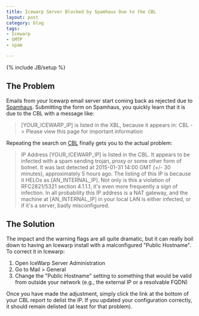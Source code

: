 ```yaml
---
title: Icewarp Server Blocked by Spamhaus Due to the CBL
layout: post
category: blog
tags:
- Icewarp
- SMTP
- spam

---
```

{% include JB/setup %}

## The Problem

Emails from your Icewarp email server start coming back as rejected due to [Spamhaus](http://www.spamhaus.org/lookup/).
Submitting the form on Spamhaus, you quickly learn that it is due to the CBL with a message like:

>  [YOUR_ICEWARP_IP] is listed in the XBL, because it appears in:
>  CBL -> Please view this page for important information

Repeating the search on [CBL](http://cbl.abuseat.org/lookup.cgi) finally gets you to the actual problem:

> IP Address [YOUR_ICEWARP_IP] is listed in the CBL. It appears to be infected with a spam sending trojan, proxy or some other form of botnet.
> It was last detected at 2015-01-31 14:00 GMT (+/- 30 minutes), approximately 5 hours ago.
> The listing of this IP is because it HELOs as [AN_INTERNAL_IP]. Not only is this a violation of RFC2821/5321 section 4.1.1.1, it's even more frequently a sign of infection.
> In all probability this IP address is a NAT gateway, and the machine at [AN_INTERNAL_IP] in your local LAN is either infected, or if it's a server, badly misconfigured.

## The Solution

The impact and the warning flags are all quite dramatic, but it can really boil down to having an Icewarp install with
a malconfigured "Public Hostname". To correct it in Icewarp:

1. Open IceWarp Server Administration
2. Go to Mail > General
3. Change the "Public Hostname" setting to something that would be valid from outside your network (e.g., the external IP or a resolvable FQDN)

Once you have made the adjustment, simply click the link at the bottom of your CBL report to delist the IP.
If you updated your configuration correctly, it should remain delisted (at least for that problem).
